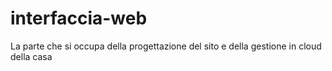 interfaccia-web
===============

La parte che si occupa della progettazione del sito e della gestione in  cloud della casa
